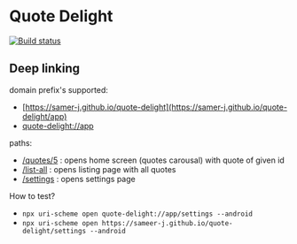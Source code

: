 # Quote Delight

[![Build status](https://build.appcenter.ms/v0.1/apps/0ff97df9-4b3c-45c3-ab48-a00f8f2eecb4/branches/release/badge)](https://appcenter.ms)

## Deep linking

domain prefix's supported:

- [https://samer-j.github.io/quote-delight](https://samer-j.github.io/quote-delight/app)
- [quote-delight://app](quote-delight://app)

paths:

- [/quotes/5](quote-delight://app/quotes/5) : opens home screen (quotes carousal) with quote of given id
- [/list-all](quote-delight://app/list-all) : opens listing page with all quotes
- [/settings](quote-delight://app/settings) : opens settings page

How to test?

- `npx uri-scheme open quote-delight://app/settings --android`
- `npx uri-scheme open https://sameer-j.github.io/quote-delight/settings --android`
